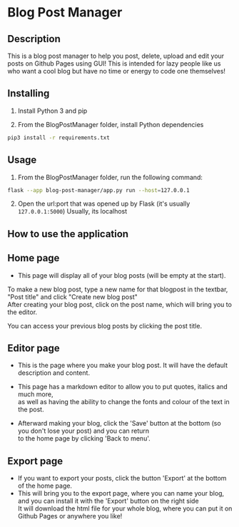 # Blog Post Manager
## Description
This is a blog post manager to help you post, delete, upload and edit your posts on Github Pages using GUI! 
This is intended for lazy people like us who want a cool blog but have no time or energy to code one themselves!
## Installing
1) Install Python 3 and pip

2) From the BlogPostManager folder, install Python dependencies
```sh
pip3 install -r requirements.txt
```

## Usage
1) From the BlogPostManager folder, run the following command:
```sh
flask --app blog-post-manager/app.py run --host=127.0.0.1
```

2) Open the url:port that was opened up by Flask (it's usually `127.0.0.1:5000`)
Usually, its localhost

## How to use the application
## Home page
- This page will display all of your blog posts (will be empty at the start).  
  
To make a new blog post, type a new name for that blogpost in the textbar, "Post title" and click "Create new blog post"  
After creating your blog post, click on the post name, which will bring you to the editor.  

You can access your previous blog posts by clicking the post title.  
## Editor page  
- This is the page where you make your blog post. It will have the default description and content.  

- This page has a markdown editor to allow you to put quotes, italics and much more,  
as well as having the ability to change the fonts and colour of the text in the post.  

- Afterward making your blog, click the 'Save' button at the bottom (so you don't lose your post) and you can return  
to the home page by clicking 'Back to menu'.  

## Export page  
- If you want to export your posts, click the button 'Export' at the bottom of the home page.  
- This will bring you to the export page, where you can name your blog, and you can install it with the 'Export' button on the right side  
It will download the html file for your whole blog, where you can put it on Github Pages or anywhere you like!
